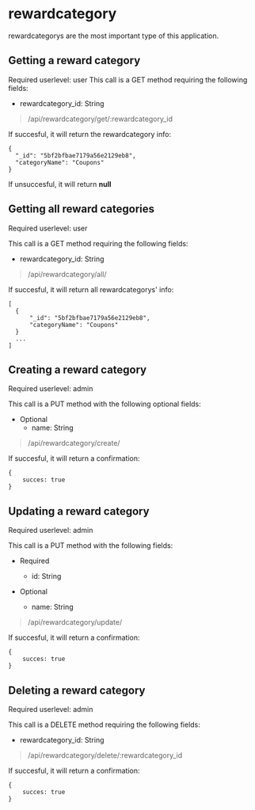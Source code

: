 # rewardcategory

rewardcategorys are the most important type of this application.


## Getting a reward category
Required userlevel: user
This call is a GET method requiring the following fields:
- rewardcategory_id: String

> /api/rewardcategory/get/:rewardcategory_id


If succesful, it will return the rewardcategory info:
```
{
  "_id": "5bf2bfbae7179a56e2129eb8",
  "categoryName": "Coupons"
} 
``` 

If unsuccesful, it will return **null**



## Getting all reward categories
Required userlevel: user

This call is a GET method requiring the following fields:
- rewardcategory_id: String

> /api/rewardcategory/all/


If succesful, it will return all rewardcategorys' info:
```
[
  {
      "_id": "5bf2bfbae7179a56e2129eb8",
      "categoryName": "Coupons"
  }
  ...
]
``` 


## Creating a reward category
Required userlevel: admin

This call is a PUT method with the following optional fields:
- Optional
  - name: String


> /api/rewardcategory/create/

If succesful, it will return a confirmation:
```
{
    succes: true
}
``` 


## Updating a reward category
Required userlevel: admin

This call is a PUT method with the following fields:
- Required
  - id: String

- Optional
  - name: String


> /api/rewardcategory/update/

If succesful, it will return a confirmation:
```
{
    succes: true
}
``` 




## Deleting a reward category
Required userlevel: admin

This call is a DELETE method requiring the following fields:
- rewardcategory_id: String

> /api/rewardcategory/delete/:rewardcategory_id

If succesful, it will return a confirmation:
```
{
    succes: true
}
``` 
